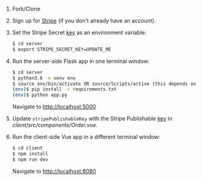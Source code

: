 1. Fork/Clone

1. Sign up for [Stripe](https://stripe.com/) (if you don't already have an account).

1. Set the Stripe Secret [key](https://stripe.com/docs/keys) as an environment variable:

    ```sh
    $ cd server
    $ export STRIPE_SECRET_KEY=UPDATE_ME
    ```

1. Run the server-side Flask app in one terminal window:

    ```sh
    $ cd server
    $ python3.6 -m venv env
    $ source env/bin/activate OR source/Scripts/active (this depends on your environment)
    (env)$ pip install -r requirements.txt
    (env)$ python app.py
    ```

    Navigate to [http://localhost:5000](http://localhost:5000)

1. Update `stripePublishableKey` with the Stripe Publishable [key](https://stripe.com/docs/keys) in *client/src/components/Order.vue*.

1. Run the client-side Vue app in a different terminal window:

    ```sh
    $ cd client
    $ npm install
    $ npm run dev
    ```

    Navigate to [http://localhost:8080](http://localhost:8080)
